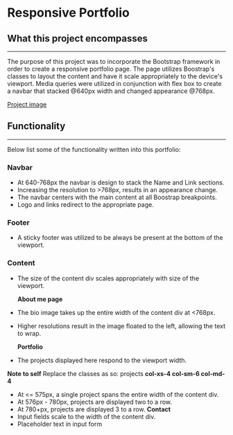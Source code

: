 # Responsive Portfolio
## What this project encompasses
---
The purpose of this project was to incorporate the Bootstrap framework in order to create a responsive portfolio page.
The page utilizes Boostrap's classes to layout the content and have it scale appropriately to the device's viewport.
Media queries were utilized in conjunction with flex box to create a navbar that stacked @640px width and changed appearance @768px.

[Project image](https://lh3.googleusercontent.com/IB2RHE8dzxTrNhGKICASZW3obOY7WzXwyZ2IX49EJxtixmCOdEzQNSrq0DOae3bdxaEXPBhZLfhtGlvJdWuuHWXw_oiuY1cS_Bfa8rOhDBG3Z4SGCZpbQJoNEDBQPTk7ttBlT2ldkD8SLmeqkeGadAS6A_nQIWQ8KVzkdtEMTaJYD4bHsOnTAUtH5xWSbtoM8HvcxTMBBk4gyAatnGmTt10fDIWBfWfeu55H9hsfQ-j__JnsRFRtRD9GgzsG7cvBuq-uJcyU2cthTWKYCG2arXUdQqhWF1vqD4UF3qnE_yPUHjULMXuDKGkvhl1PNrZIsH9qGA-2FhqZ3K7qiykrhLhwEEGlJ6iI3_A24w-Emw4AMTvwjwAwLvF-U78T1pxnRhhvIFN8NwwsBopOcv3cquIccAJyGrYMmu5HVLL0zgernNiY7QujtzlqQuJxdEUoGRoXB3wxWXZQYDb88zUWnFQ4VUo_fszJkT8eOgME1HjUnFyvQgnXDtY8Ag8sXPqx0JZh4di6aQA40XMWXpLPKhNzpAoE5m95mVHGYSjz2TfYfSaEd6fSexxISs7b1zy2rWD1-SZxP7SjT0y_lu6__B-9Xm6K2W5SP0Pnkss1XghTjnCO8fbfxFXXUzI5DcDTTo3J0vXcbCK7dqFdCSnXcklFcCPT0MXVRsdzSFP8AI7DWtr7Hmd2-1X3=w618-h854-no)
## Functionality
---
Below list some of the functionality written into this portfolio:

### Navbar
- At 640-768px the navbar is design to stack the Name and Link sections.
- Increasing the resolution to >768px, results in an appearance change.
- The navbar centers with the main content at all Boostrap breakpoints.
- Logo and links redirect to the appropriate page.

### Footer
- A sticky footer was utilized to be always be present at the bottom of the viewport.

### Content
- The size of the content div scales appropriately with size of the viewport.

   **About me page**
- The bio image takes up the entire width of the content div at <768px.
- Higher resolutions result in the image floated to the left, allowing the text to wrap.

   **Portfolio**
- The projects displayed here respond to the viewport width.

**Note to self** Replace the classes as so: projects **col-xs-4 col-sm-6 col-md-4**
- At <= 575px, a single project spans the entire width of the content div.
- At 576px - 780px, projects are displayed two to a row.
- At 780+px, projects are displayed 3 to a row.
   **Contact**
- Input fields scale to the width of the content div.
- Placeholder text in input form
